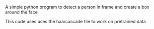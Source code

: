 A simple python program to detect a person in frame and create a box around the face

This code uses uses the haarcascade file to work on pretrained data
